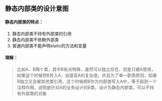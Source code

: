 ## 静态内部类的设计意图

#### 静态内部类的特点：
1. 静态内部类不持有外部类的引用
2. 静态内部类不依赖外部类
3. 普通内部类不能声明static的方法和变量

#### 理解：

> 比如A、B两个类，其中B有点特殊，虽然可以独立存在，但是只被A使用，如果这个时候把B并入A，会提高A的复杂度，并且为了单一职责原则，如果B独立又会被其他类引用，这个时候把B作为内部类写入A中，等于起到一个注释作用，说明是针对A的业务设计的B类，设计为静态内部类，可以不持有外部类的对象